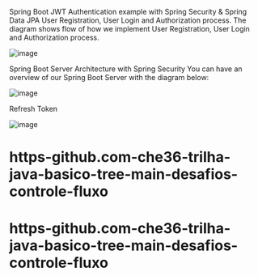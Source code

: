 Spring Boot JWT Authentication example with Spring Security & Spring Data JPA
User Registration, User Login and Authorization process.
The diagram shows flow of how we implement User Registration, User Login and Authorization process.


![image](https://github.com/che36/spring-boot-spring-security-jwt-authentication/assets/40279656/52540864-e629-4341-9d17-8d0ac4c06ba1)

Spring Boot Server Architecture with Spring Security
You can have an overview of our Spring Boot Server with the diagram below:

![image](https://github.com/che36/spring-boot-spring-security-jwt-authentication/assets/40279656/d0388e83-eb82-48cf-9b6b-43fd41aa0f70)

Refresh Token

![image](https://github.com/che36/spring-boot-spring-security-jwt-authentication/assets/40279656/45928745-f90c-4f53-9a15-e93ba1be981e)


# https-github.com-che36-trilha-java-basico-tree-main-desafios-controle-fluxo
# https-github.com-che36-trilha-java-basico-tree-main-desafios-controle-fluxo
